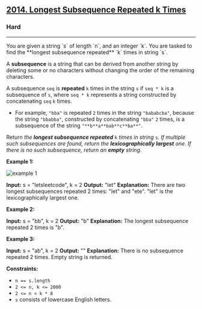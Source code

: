<h2><a href="https://leetcode.com/problems/longest-subsequence-repeated-k-times/">2014. Longest Subsequence Repeated k Times</a></h2><h3>Hard</h3><hr>You are given a string `s` of length `n`, and an integer `k`. You are tasked to find the **longest subsequence repeated** `k` times in string `s`.

A **subsequence** is a string that can be derived from another string by deleting some or no characters without changing the order of the remaining characters.

A subsequence `seq` is **repeated** `k` times in the string `s` if `seq * k` is a subsequence of `s`, where `seq * k` represents a string constructed by concatenating `seq` `k` times.

*   For example, `"bba"` is repeated `2` times in the string `"bababcba"`, because the string `"bbabba"`, constructed by concatenating `"bba"` `2` times, is a subsequence of the string `"**b**a**bab**c**ba**"`.

Return _the **longest subsequence repeated**_ `k` _times in string_ `s`_. If multiple such subsequences are found, return the **lexicographically largest** one. If there is no such subsequence, return an **empty** string_.

**Example 1:**

![example 1](https://assets.leetcode.com/uploads/2021/08/30/longest-subsequence-repeat-k-times.png)

**Input:** s = "letsleetcode", k = 2
**Output:** "let"
**Explanation:** There are two longest subsequences repeated 2 times: "let" and "ete".
"let" is the lexicographically largest one.

**Example 2:**

**Input:** s = "bb", k = 2
**Output:** "b"
**Explanation:** The longest subsequence repeated 2 times is "b".

**Example 3:**

**Input:** s = "ab", k = 2
**Output:** ""
**Explanation:** There is no subsequence repeated 2 times. Empty string is returned.

**Constraints:**

*   `n == s.length`
*   `2 <= n, k <= 2000`
*   `2 <= n < k * 8`
*   `s` consists of lowercase English letters.